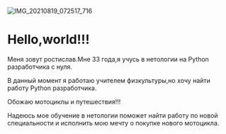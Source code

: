 ![IMG_20210819_072517_716](https://user-images.githubusercontent.com/129987109/230427597-38d3ee6b-7a04-40dc-a3b5-69d553a1f548.jpg)

# Hello,world!!!

Меня зовут ростислав.Мне 33 года,я учусь в нетологии на Python разработчика с нуля.

В данный момент я работаю учителем физкультуры,но хочу найти работу Python разработчика.

Обожаю мотоциклы и путешествия!!!

Надеюсь мое обучение в нетологии поможет найти работу по новой специальности и исполнить мою мечту о покупке нового мотоцикла.